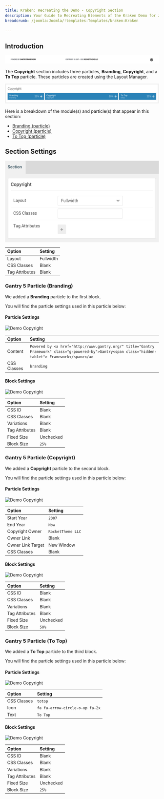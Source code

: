 ```yaml
---
title: Kraken: Recreating the Demo - Copyright Section
description: Your Guide to Recreating Elements of the Kraken Demo for Joomla
breadcrumb: /joomla:Joomla/!templates:Templates/kraken:Kraken

---
```


## Introduction

![](assets/demo_11.png)

The **Copyright** section includes three particles, **Branding**, **Copyright**, and a **To Top** particle. These particles are created using the Layout Manager.

![](assets/home_copyright.png)

Here is a breakdown of the module(s) and particle(s) that appear in this section:

* [Branding (particle)](#gantry-5-particle-(branding))
* [Copyright (particle)](#gantry-5-particle-(copyright))
* [To Top (particle)](#gantry-5-particle-(to-top))

## Section Settings

![](assets/demo_copyright_settings.png)

| Option         | Setting   |
| :-----         | :-----    |
| Layout         | Fullwidth |
| CSS Classes    | Blank     |
| Tag Attributes | Blank     |

### Gantry 5 Particle (Branding)

We added a **Branding** particle to the first block. 

You will find the particle settings used in this particle below:

#### Particle Settings

![Demo Copyright](demo_copyright_1.png)

| Option      | Setting                                                                                                                                             |
| :-----      | :-----                                                                                                                                              |
| Content     | `Powered by <a href="http://www.gantry.org/" title="Gantry Framework" class="g-powered-by">Gantry<span class="hidden-tablet"> Framework</span></a>` |
| CSS Classes | `branding`                                                                                                                                          |

#### Block Settings

![Demo Copyright](demo_copyright_2.png)

| Option         | Setting   |
| :-----         | :-----    |
| CSS ID         | Blank     |
| CSS Classes    | Blank     |
| Variations     | Blank     |
| Tag Attributes | Blank     |
| Fixed Size     | Unchecked |
| Block Size     | `25%`     |

### Gantry 5 Particle (Copyright)

We added a **Copyright** particle to the second block. 

You will find the particle settings used in this particle below:

#### Particle Settings

![Demo Copyright](demo_copyright_3.png)

| Option            | Setting           |
| :-----            | :-----            |
| Start Year        | `2007`            |
| End Year          | `Now`             |
| Copyright Owner   | `RocketTheme LLC` |
| Owner Link        | Blank             |
| Owner Link Target | New Window        |
| CSS Classes       | Blank             |

#### Block Settings

![Demo Copyright](demo_copyright_4.png)

| Option         | Setting   |
| :-----         | :-----    |
| CSS ID         | Blank     |
| CSS Classes    | Blank     |
| Variations     | Blank     |
| Tag Attributes | Blank     |
| Fixed Size     | Unchecked |
| Block Size     | `50%`     |

### Gantry 5 Particle (To Top)

We added a **To Top** particle to the third block.

You will find the particle settings used in this particle below:

#### Particle Settings

![Demo Copyright](demo_copyright_5.png)

| Option             | Setting                               |
| :-----             | :-----                                |
| CSS Classes        | `totop`                               |
| Icon               | `fa fa-arrow-circle-o-up fa-2x`       |
| Text               | `To Top`                              |

#### Block Settings

![Demo Copyright](demo_copyright_6.png)

| Option         | Setting   |
| :-----         | :-----    |
| CSS ID         | Blank     |
| CSS Classes    | Blank     |
| Variations     | Blank     |
| Tag Attributes | Blank     |
| Fixed Size     | Unchecked |
| Block Size     | `25%`     |
